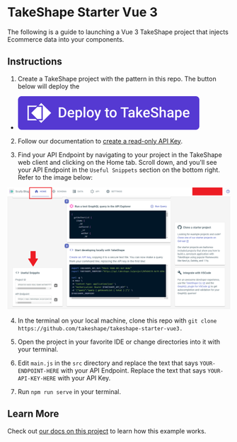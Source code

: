 # TakeShape Starter Vue 3

The following is a guide to launching a Vue 3 TakeShape project that injects Ecommerce data into your components.


## Instructions

1. Create a TakeShape project with the pattern in this repo. The button below will deploy the 

* [![Deploy on TakeShape button](./images/deploy-button.png)](https://app.takeshape.io/add-to-takeshape?repo=https://github.com/takeshape/takeshape-starter-vue3/tree/main/.takeshape/pattern)

2. Follow our documentation to [create a read-only API Key](https://app.takeshape.io/docs/api/api-keys).

3. Find your API Endpoint by navigating to your project in the TakeShape web client and clicking on the Home tab. Scroll down, and you'll see your API Endpoint in the `Useful Snippets` section on the bottom right. Refer to the image below:

![Useful Snippets](./images/useful-snippets.png)

4. In the terminal on your local machine, clone this repo with `git clone https://github.com/takeshape/takeshape-starter-vue3.`

5. Open the project in your favorite IDE or change directories into it with your terminal.

5. Edit `main.js` in the `src` directory and replace the text that says `YOUR-ENDPOINT-HERE` with your API Endpoint. Replace the text that says `YOUR-API-KEY-HERE` with your API Key.

6. Run `npm run serve` in your terminal.


## Learn More

Check out [our docs on this project](https://app.takeshape.io/docs/get-started/client/vue#using-takeshape-with-vue-3) to learn how this example works.